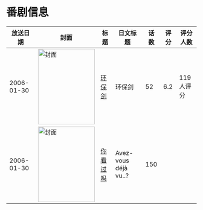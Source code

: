 # 番剧信息

|放送日期|封面|标题|日文标题|话数|评分|评分人数|
|---|---|---|---|---|---|---|
|2006-01-30|<img src="https://lain.bgm.tv/pic/cover/c/00/52/123467_nnN12.jpg" alt="封面" style="width:150px;height:200px;object-fit:cover;">|[环保剑](https://bangumi.tv/subject/123467)|环保剑|52|6.2|119人评分|
|2006-01-30|<img src="https://lain.bgm.tv/pic/cover/c/ff/83/149038_zH2RX.jpg" alt="封面" style="width:150px;height:200px;object-fit:cover;">|[你看过吗](https://bangumi.tv/subject/149038)|Avez-vous déjà vu..?|150|||
